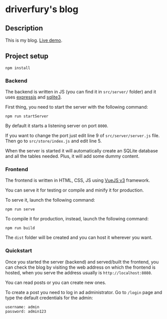 # driverfury's blog

## Description

This is my blog. [Live demo](http://driverfury.altervista.org).

## Project setup
```
npm install
```

### Backend
The backend is written in JS (you can find it in ```src/server/``` folder) and it uses [expressjs](https://expressjs.com/) and [sqlite3](https://www.npmjs.com/package/sqlite3).

First thing, you need to start the server with the following command:

```
npm run startServer
```

By default it starts a listening server on port ```8000```.

If you want to change the port just edit line 9 of ```src/server/server.js``` file.
Then go to ```src/store/index.js``` and edit line 5.

When the server is started it will automatically create an SQLite database and all the
tables needed. Plus, it will add some dummy content.

### Frontend
The frontend is written in HTML, CSS, JS using [VueJS v3](https://vuejs.org/) framework.

You can serve it for testing or compile and minify it for production.

To serve it, launch the following command:
```
npm run serve
```

To compile it for production, instead, launch the following command:
```
npm run build
```

The ```dist``` folder will be created and you can host it wherever you want.

### Quickstart

Once you started the server (backend) and served/built the frontend, you can check the blog
by visiting the web address on which the frontend is hosted, when you serve the address usually is
```http://localhost:8080```.

You can read posts or you can create new ones.

To create a post you need to log in ad administrator. Go to ```/login``` page and type
the default credentials for the admin:
```
username: admin
password: admin123
```
